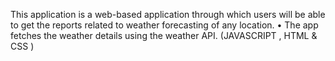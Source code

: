 This application is a web-based application through which users will be able to get the reports related to weather forecasting of any location. • The app fetches the weather details using the weather API. (JAVASCRIPT , HTML &amp; CSS )
